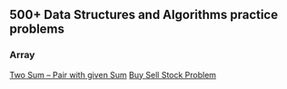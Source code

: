 ## 500+ Data Structures and Algorithms practice problems

### Array

[Two Sum – Pair with given Sum]("Array/Two_Sum_Pair.java")
[Buy Sell Stock Problem]("https://github.com/Er-Ayush-DU/DSA_Leetcode_Questions-JAVA/blob/main/Arrays/BUY_Sell_Stock.java")